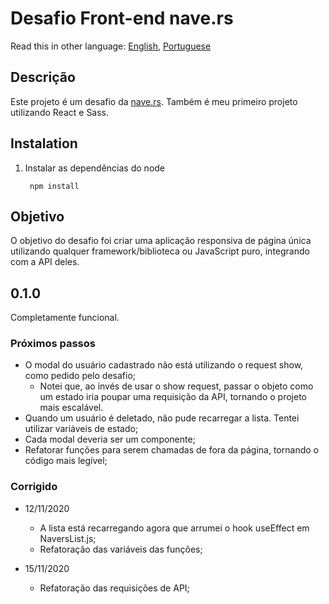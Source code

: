 # Desafio Front-end nave.rs

Read this in other language: [English](https://github.com/cvalb/challenge-nave/blob/main/README.md), [Portuguese](https://github.com/cvalb/challenge-nave/blob/main/README.pt.md)

## Descrição

Este projeto é um desafio da [nave.rs](https://nave.rs/). Também é meu primeiro projeto utilizando React e Sass.

## Instalation

1. Instalar as dependências do node

        npm install

## Objetivo

O objetivo do desafio foi criar uma aplicação responsiva de página única utilizando qualquer framework/biblioteca ou JavaScript puro, integrando com a API deles.

## 0.1.0

Completamente funcional.

### Próximos passos

- O modal do usuário cadastrado não está utilizando o request show, como pedido pelo desafio;
  - Notei que, ao invés de usar o show request, passar o objeto como um estado iria poupar uma requisição da API, tornando o projeto mais escalável.
- Quando um usuário é deletado, não pude recarregar a lista. Tentei utilizar variáveis de estado;
- Cada modal deveria ser um componente;
- Refatorar funções para serem chamadas de fora da página, tornando o código mais legível;

### Corrigido

- 12/11/2020
  - A lista está recarregando agora que arrumei o hook useEffect em NaversList.js;
  - Refatoração das variáveis das funções;

- 15/11/2020
  - Refatoração das requisições de API;
